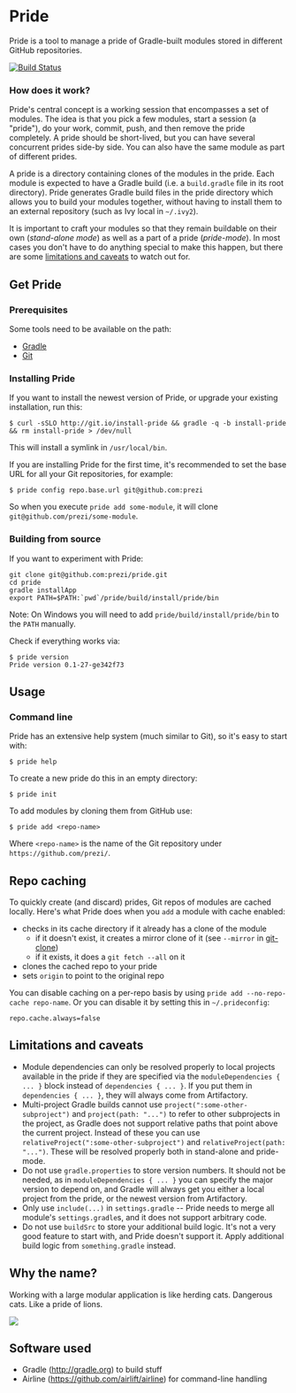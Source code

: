 Pride
=====

Pride is a tool to manage a pride of Gradle-built modules stored in different GitHub repositories.

[![Build Status](https://travis-ci.org/prezi/pride.svg?branch=master)](https://travis-ci.org/prezi/pride)

### How does it work?

Pride's central concept is a working session that encompasses a set of modules. The idea is that you pick a few modules, start a session (a "pride"), do your work, commit, push, and then remove the pride completely. A pride should be short-lived, but you can have several concurrent prides side-by side. You can also have the same module as part of different prides.

A pride is a directory containing clones of the modules in the pride. Each module is expected to have a Gradle build (i.e. a `build.gradle` file in its root directory). Pride generates Gradle build files in the pride directory which allows you to build your modules together, without having to install them to an external repository (such as Ivy local in `~/.ivy2`).

It is important to craft your modules so that they remain buildable on their own (*stand-alone mode*) as well as a part of a pride (*pride-mode*). In most cases you don't have to do anything special to make this happen, but there are some [limitations and caveats](#limitations-and-caveats) to watch out for.

## Get Pride

### Prerequisites

Some tools need to be available on the path:

* [Gradle](http://gradle.org/)
* [Git](http://git-scm.org/)

### Installing Pride

If you want to install the newest version of Pride, or upgrade your existing installation, run this:

    $ curl -sSLO http://git.io/install-pride && gradle -q -b install-pride && rm install-pride > /dev/null

This will install a symlink in `/usr/local/bin`.

If you are installing Pride for the first time, it's recommended to set the base URL for all your Git repositories, for example:

    $ pride config repo.base.url git@github.com:prezi

So when you execute `pride add some-module`, it will clone `git@github.com/prezi/some-module`.

### Building from source

If you want to experiment with Pride:

```shell
git clone git@github.com:prezi/pride.git
cd pride
gradle installApp
export PATH=$PATH:`pwd`/pride/build/install/pride/bin
```

Note: On Windows you will need to add `pride/build/install/pride/bin` to the `PATH` manually.

Check if everything works via:

    $ pride version
    Pride version 0.1-27-ge342f73

## Usage

### Command line

Pride has an extensive help system (much similar to Git), so it's easy to start with:

    $ pride help

To create a new pride do this in an empty directory:

    $ pride init

To add modules by cloning them from GitHub use:

    $ pride add <repo-name>

Where `<repo-name>` is the name of the Git repository under `https://github.com/prezi/`.

## Repo caching

To quickly create (and discard) prides, Git repos of modules are cached locally. Here's what Pride does when you `add` a module with cache enabled:

* checks in its cache directory if it already has a clone of the module
    * if it doesn't exist, it creates a mirror clone of it (see `--mirror` in [git-clone](http://git-scm.com/docs/git-clone))
    * if it exists, it does a `git fetch --all` on it
* clones the cached repo to your pride
* sets `origin` to point to the original repo

You can disable caching on a per-repo basis by using `pride add --no-repo-cache repo-name`. Or you can disable it by setting this in `~/.prideconfig`:

    repo.cache.always=false

## Limitations and caveats

* Module dependencies can only be resolved properly to local projects available in the pride if they are specified via the `moduleDependencies { ... }` block instead of `dependencies { ... }`. If you put them in `dependencies { ... }`, they will always come from Artifactory.
* Multi-project Gradle builds cannot use `project(":some-other-subproject")` and `project(path: "...")` to refer to other subprojects in the project, as Gradle does not support relative paths that point above the current project. Instead of these you can use `relativeProject(":some-other-subproject")` and `relativeProject(path: "...")`. These will be resolved properly both in stand-alone and pride-mode.
* Do not use `gradle.properties` to store version numbers. It should not be needed, as in `moduleDependencies { ... }` you can specify the major version to depend on, and Gradle will always get you either a local project from the pride, or the newest version from Artifactory.
* Only use `include(...)` in `settings.gradle` -- Pride needs to merge all module's `settings.gradle`s, and it does not support arbitrary code.
* Do not use `buildSrc` to store your additional build logic. It's not a very good feature to start with, and Pride doesn't support it. Apply additional build logic from `something.gradle` instead.

## Why the name?

Working with a large modular application is like herding cats. Dangerous cats. Like a pride of lions.

![](http://i62.tinypic.com/2hs3g4o.jpg)

## Software used

* Gradle (http://gradle.org) to build stuff
* Airline (https://github.com/airlift/airline) for command-line handling
